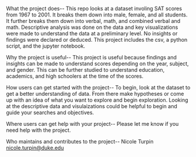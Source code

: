 What the project does-- This repo looks at a dataset involing SAT scores from 1967 to 2001. It breaks them down into male, female, and all students. It further breaks them down into verbal, math, and combined verbal and math. Descriptive analysis was done on the data and key visualizations were made to understand the data at a preliminary level. No insights or findings were declared or deduced. This project includes the csv, a python script, and the jupyter notebook. 

Why the project is useful-- This project is useful because findings and insights can be made to understand scores depending on the year, subject, and gender. This can be further studied to understand education, academics, and high schoolers at the time of the scores. 

How users can get started with the project-- To begin, look at the dataset to get a better understanding of data. From there make hypotheses or come up with an idea of what you want to explore and begin exploration. Looking at the descriptive data and visulaizations could be helpful to begin and guide your searches and objectives. 

Where users can get help with your project-- Please let me know if you need help with the project.

Who maintains and contributes to the project-- Nicole Turpin nicole.turpin@duke.edu
